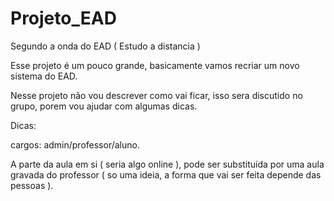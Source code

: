 # Projeto_EAD
Segundo a onda do EAD ( Estudo a distancia )

Esse projeto é um pouco grande, basicamente vamos recriar um novo sistema do EAD.

Nesse projeto não vou descrever como vai ficar, isso sera discutido no grupo, porem vou ajudar com algumas dicas.

Dicas:

cargos: admin/professor/aluno.

A parte da aula em si ( seria algo online ), pode ser substituída por uma aula gravada do professor ( so uma ideia, a forma que vai ser feita depende das pessoas ).
